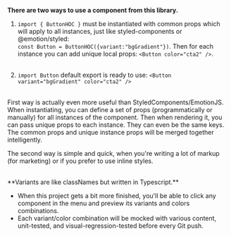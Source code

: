 **There are two ways to use a component from this library.**

1. `import { ButtonHOC }` must be instantiated with common props which will apply to all instances, just like styled-components or @emotion/styled:  
   `const Button = ButtonHOC({variant:"bgGradient"})`. Then for each instance you can add unique local props: `<Button color="cta2" />`.  
   <br />

2. `import Button` default export is ready to use: `<Button variant="bgGradient" color="cta2" />`  
   <br />

First way is actually even more useful than StyledComponents/EmotionJS. When instantiating, you can define a set of props (programmatically or manually) for all instances of the component. Then when rendering it, you can pass unique props to each instance. They can even be the same keys. The common props and unique instance props will be merged together intelligently.

The second way is simple and quick, when you're writing a lot of markup (for marketing) or if you prefer to use inline styles.

<br />
**Variants are like classNames but written in Typescript.**

- When this project gets a bit more finished, you'll be able to click any component in the menu and preview its variants and colors combinations.
- Each variant/color combination will be mocked with various content, unit-tested, and visual-regression-tested before every Git push.
